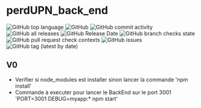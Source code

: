 # perdUPN_back_end

<img alt="GitHub top language" src="https://img.shields.io/github/languages/top/raphaelmeissonnier/perdUPN_back_end"> <img alt="GitHub" src="https://img.shields.io/github/license/raphaelmeissonnier/perdUPN_back_end"> <img alt="GitHub commit activity" src="https://img.shields.io/github/commit-activity/w/raphaelmeissonnier/perdUPN_back_end"> <img alt="GitHub all releases" src="https://img.shields.io/github/downloads/raphaelmeissonnier/perdUPN_back_end/total"> <img alt="GitHub Release Date" src="https://img.shields.io/github/release-date/raphaelmeissonnier/perdUPN_back_end"> <img alt="GitHub branch checks state" src="https://img.shields.io/github/checks-status/raphaelmeissonnier/perdUPN_back_end/main"> <img alt="GitHub pull request check contexts" src="https://img.shields.io/github/status/contexts/pulls/raphaelmeissonnier/perdUPN_back_end/3"> <img alt="GitHub issues" src="https://img.shields.io/github/issues/raphaelmeissonnier/perdUPN_back_end"> <img alt="GitHub tag (latest by date)" src="https://img.shields.io/github/v/tag/raphaelmeissonnier/perdUPN_back_end">
## V0
* Verifier si node_modules est installer sinon lancer la commande 'npm install'
* Commande à executer pour lancer le BackEnd sur le port 3001 'PORT=3001 DEBUG=myapp:* npm start'
